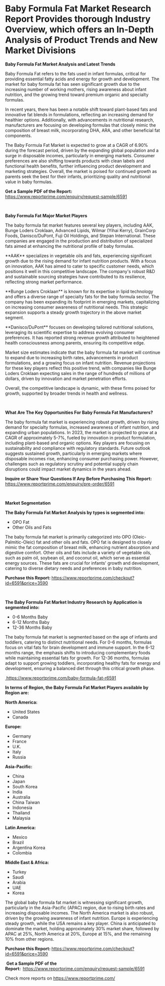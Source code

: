 <p><h1>Baby Formula Fat Market Research Report Provides thorough Industry Overview, which offers an In-Depth Analysis of Product Trends and New Market Divisions</h1></p><p><strong>Baby Formula Fat Market Analysis and Latest Trends</strong></p>
<p><p>Baby Formula Fat refers to the fats used in infant formulas, critical for providing essential fatty acids and energy for growth and development. The market for baby formula fat has seen significant growth due to the increasing number of working mothers, rising awareness about infant nutrition, and the growing trend toward premium organic and specialty formulas.</p><p>In recent years, there has been a notable shift toward plant-based fats and innovative fat blends in formulations, reflecting an increasing demand for healthier options. Additionally, with advancements in nutritional research, manufacturers are focusing on developing formulas that closely mimic the composition of breast milk, incorporating DHA, ARA, and other beneficial fat components.</p><p>The Baby Formula Fat Market is expected to grow at a CAGR of 6.90% during the forecast period, driven by the expanding global population and a surge in disposable incomes, particularly in emerging markets. Consumer preferences are also shifting towards products with clean labels and functional health benefits, further influencing product development and marketing strategies. Overall, the market is poised for continued growth as parents seek the best for their infants, prioritizing quality and nutritional value in baby formulas.</p></p>
<p><strong>Get a Sample PDF of the Report:&nbsp;</strong> <a href="https://www.reportprime.com/enquiry/request-sample/6591?utm_campaign=3092&utm_medium=2&utm_source=Github&utm_content=ia&utm_term=19032025&utm_id=baby-formula-fat">https://www.reportprime.com/enquiry/request-sample/6591</a></p>
<p>&nbsp;</p>
<p><strong>Baby Formula Fat Major Market Players</strong></p>
<p><p>The baby formula fat market features several key players, including AAK, Bunge Loders Croklaan, Advanced Lipids, Wilmar (Yihai Kerry), GrainCorp Foods, Danisco/DuPont, Fuji Oil Holdings, and Stepan International. These companies are engaged in the production and distribution of specialized fats aimed at enhancing the nutritional profile of baby formulas.</p><p>**AAK** specializes in vegetable oils and fats, experiencing significant growth due to the rising demand for infant nutrition products. With a focus on innovation, AAK has aimed to cater to specific customer needs, which positions it well in this competitive landscape. The company's robust R&D and sustainable sourcing strategies have contributed to its resilience, reflecting strong market performance.</p><p>**Bunge Loders Croklaan** is known for its expertise in lipid technology and offers a diverse range of specialty fats for the baby formula sector. The company has been expanding its footprint in emerging markets, capitalizing on increasing consumer awareness of nutritional needs. This strategic expansion supports a steady growth trajectory in the above market segment.</p><p>**Danisco/DuPont** focuses on developing tailored nutritional solutions, leveraging its scientific expertise to address evolving consumer preferences. It has reported strong revenue growth attributed to heightened health consciousness among parents, ensuring its competitive edge.</p><p>Market size estimates indicate that the baby formula fat market will continue to expand due to increasing birth rates, advancements in product formulations, and a growing focus on infant nutrition. Revenue projections for these key players reflect this positive trend, with companies like Bunge Loders Croklaan expecting sales in the range of hundreds of millions of dollars, driven by innovation and market penetration efforts.</p><p>Overall, the competitive landscape is dynamic, with these firms poised for growth, supported by broader trends in health and wellness.</p></p>
<p>&nbsp;</p>
<p><strong>What Are The Key Opportunities For Baby Formula Fat Manufacturers?</strong></p>
<p><p>The baby formula fat market is experiencing robust growth, driven by rising demand for specialty formulas, increased awareness of infant nutrition, and expanding urban populations. In 2023, the market is projected to grow at a CAGR of approximately 5-7%, fueled by innovation in product formulation, including plant-based and organic options. Key players are focusing on sustainability and compliance with regulatory standards. Future outlook suggests sustained growth, particularly in emerging markets where disposable incomes rise, enhancing consumer purchasing power. However, challenges such as regulatory scrutiny and potential supply chain disruptions could impact market dynamics in the years ahead.</p></p>
<p><strong>Inquire or Share Your Questions If Any Before Purchasing This Report:</strong> <a href="https://www.reportprime.com/enquiry/pre-order/6591?utm_campaign=3092&utm_medium=2&utm_source=Github&utm_content=ia&utm_term=19032025&utm_id=baby-formula-fat">https://www.reportprime.com/enquiry/pre-order/6591</a></p>
<p>&nbsp;</p>
<p><strong>Market Segmentation</strong></p>
<p><strong>The Baby Formula Fat Market Analysis by types is segmented into:</strong></p>
<p><ul><li>OPO Fat</li><li>Other Oils and Fats</li></ul></p>
<p><p>The baby formula fat market is primarily categorized into OPO (Oleic-Palmitic-Oleic) fat and other oils and fats. OPO fat is designed to closely mimic the fat composition of breast milk, enhancing nutrient absorption and digestive comfort. Other oils and fats include a variety of vegetable oils, such as palm oil, soybean oil, and coconut oil, which serve as essential energy sources. These fats are crucial for infants' growth and development, catering to diverse dietary needs and preferences in baby nutrition.</p></p>
<p><strong>Purchase this Report:&nbsp;</strong><a href="https://www.reportprime.com/checkout?id=6591&price=3590&utm_campaign=3092&utm_medium=2&utm_source=Github&utm_content=ia&utm_term=19032025&utm_id=baby-formula-fat">https://www.reportprime.com/checkout?id=6591&price=3590</a></p>
<p>&nbsp;</p>
<p><strong>The Baby Formula Fat Market Industry Research by Application is segmented into:</strong></p>
<p><ul><li>0-6 Months Baby</li><li>6-12 Months Baby</li><li>12-36 Months Baby</li></ul></p>
<p><p>The baby formula fat market is segmented based on the age of infants and toddlers, catering to distinct nutritional needs. For 0-6 months, formulas focus on vital fats for brain development and immune support. In the 6-12 months range, the emphasis shifts to introducing complementary foods while maintaining essential fats for growth. For 12-36 months, formulas adapt to support growing toddlers, incorporating healthy fats for energy and development, ensuring a balanced diet through this critical growth phase.</p></p>
<p><a href="https://www.reportprime.com/baby-formula-fat-r6591?utm_campaign=3092&utm_medium=2&utm_source=Github&utm_content=ia&utm_term=19032025&utm_id=baby-formula-fat">&nbsp;https://www.reportprime.com/baby-formula-fat-r6591</a></p>
<p><strong>In terms of Region, the Baby Formula Fat Market Players available by Region are:</strong></p>
<p>
    <p> <strong> North America: </strong>
        <ul>
            <li>United States</li>
            <li>Canada</li>
        </ul>
        </p> 
    <p> <strong> Europe: </strong>
        <ul>
            <li>Germany</li>
            <li>France</li>
            <li>U.K.</li>
            <li>Italy</li>
            <li>Russia</li>
        </ul>
        </p> 
    <p> <strong> Asia-Pacific: </strong>
        <ul>
            <li>China</li>
            <li>Japan</li>
            <li>South Korea</li>
            <li>India</li>
            <li>Australia</li>
            <li>China Taiwan</li>
            <li>Indonesia</li>
            <li>Thailand</li>
            <li>Malaysia</li>
        </ul>
        </p> 
    <p> <strong> Latin America: </strong>
        <ul>
            <li>Mexico</li>
            <li>Brazil</li>
            <li>Argentina Korea</li>
            <li>Colombia</li>
        </ul>
        </p> 
    <p> <strong> Middle East & Africa: </strong>
        <ul>
            <li>Turkey</li>
            <li>Saudi</li>
            <li>Arabia</li>
            <li>UAE</li>
            <li>Korea</li>
        </ul>
    </p>
    </p>
<p><p>The global baby formula fat market is witnessing significant growth, particularly in the Asia-Pacific (APAC) region, due to rising birth rates and increasing disposable incomes. The North America market is also robust, driven by the growing awareness of infant nutrition. Europe is experiencing steady growth, while the USA remains a key player. China is anticipated to dominate the market, holding approximately 30% market share, followed by APAC at 25%, North America at 20%, Europe at 15%, and the remaining 10% from other regions.</p></p>
<p><strong>Purchase this Report: </strong><a href="https://www.reportprime.com/checkout?id=6591&price=3590&utm_campaign=3092&utm_medium=2&utm_source=Github&utm_content=ia&utm_term=19032025&utm_id=baby-formula-fat">https://www.reportprime.com/checkout?id=6591&price=3590</a></p>
<p>&nbsp;<strong>Get a Sample PDF of the Report:&nbsp;&nbsp;</strong><a href="https://www.reportprime.com/enquiry/request-sample/6591?utm_campaign=3092&utm_medium=2&utm_source=Github&utm_content=ia&utm_term=19032025&utm_id=baby-formula-fat">https://www.reportprime.com/enquiry/request-sample/6591</a></p>
<p><strong></strong></p>
<p>Check more reports on <a href="https://www.reportprime.com/?utm_campaign=3092&utm_medium=2&utm_source=Github&utm_content=ia&utm_term=19032025&utm_id=baby-formula-fat">https://www.reportprime.com/</a></p>
